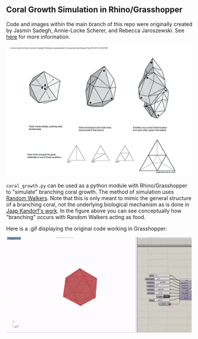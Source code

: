 ## Coral Growth Simulation in Rhino/Grasshopper 

Code and images within the main branch of this repo were originally created by Jasmin Sadegh, Annie-Locke Scherer, and Rebecca Jaroszewski. See [here](http://www.alscherer.com/python-coral-growth-simulation/) for more information.

<p align="center">
  <img src="https://github.com/JordanMakesMaps/Python-Coral-Growth/blob/main/Figures/image-asset.jpeg" width="500" />
</p>

`coral_growth.py` can be used as a python module with Rhino/Grasshopper to "simulate" branching coral growth. The method of simulation uses [Random Walkers](https://en.wikipedia.org/wiki/Random_walk). Note that this is only meant to mimic the general structure of a branching coral, not the underlying biological mechanism as is done in [Jaap Kandorf's work](https://scholar.google.com/citations?user=1zpsmzsAAAAJ&hl=en). In the figure above you can see conceptually how "branching" occurs with Random Walkers acting as food.

Here is a .gif displaying the original code working in Grasshopper:

<p align="center">
  <img src="https://github.com/JordanMakesMaps/Python-Coral-Growth/blob/main/Figures/coral_growth.gif" width="500" />
</p>
